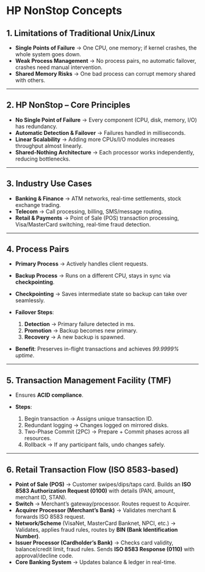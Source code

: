 

# HP NonStop Concepts

## 1. Limitations of Traditional Unix/Linux

* **Single Points of Failure** → One CPU, one memory; if kernel crashes, the whole system goes down.
* **Weak Process Management** → No process pairs, no automatic failover, crashes need manual intervention.
* **Shared Memory Risks** → One bad process can corrupt memory shared with others.

---

## 2. HP NonStop – Core Principles

* **No Single Point of Failure** → Every component (CPU, disk, memory, I/O) has redundancy.
* **Automatic Detection & Failover** → Failures handled in milliseconds.
* **Linear Scalability** → Adding more CPUs/I/O modules increases throughput almost linearly.
* **Shared-Nothing Architecture** → Each processor works independently, reducing bottlenecks.

---

## 3. Industry Use Cases

* **Banking & Finance** → ATM networks, real-time settlements, stock exchange trading.
* **Telecom** → Call processing, billing, SMS/message routing.
* **Retail & Payments** → Point of Sale (POS) transaction processing, Visa/MasterCard switching, real-time fraud detection.

---

## 4. Process Pairs

* **Primary Process** → Actively handles client requests.
* **Backup Process** → Runs on a different CPU, stays in sync via **checkpointing**.
* **Checkpointing** → Saves intermediate state so backup can take over seamlessly.
* **Failover Steps**:

  1. **Detection** → Primary failure detected in ms.
  2. **Promotion** → Backup becomes new primary.
  3. **Recovery** → A new backup is spawned.
* **Benefit**: Preserves in-flight transactions and achieves *99.9999% uptime*.

---

## 5. Transaction Management Facility (TMF)

* Ensures **ACID compliance**.
* **Steps**:

  1. Begin transaction → Assigns unique transaction ID.
  2. Redundant logging → Changes logged on mirrored disks.
  3. Two-Phase Commit (2PC) → Prepare + Commit phases across all resources.
  4. Rollback → If any participant fails, undo changes safely.

---

## 6. Retail Transaction Flow (ISO 8583-based)

* **Point of Sale (POS)** → Customer swipes/dips/taps card. Builds an **ISO 8583 Authorization Request (0100)** with details (PAN, amount, merchant ID, STAN).
* **Switch** → Merchant’s gateway/processor. Routes request to Acquirer.
* **Acquirer Processor (Merchant’s Bank)** → Validates merchant & forwards ISO 8583 request.
* **Network/Scheme** (VisaNet, MasterCard Banknet, NPCI, etc.) → Validates, applies fraud rules, routes by **BIN (Bank Identification Number)**.
* **Issuer Processor (Cardholder’s Bank)** → Checks card validity, balance/credit limit, fraud rules. Sends **ISO 8583 Response (0110)** with approval/decline code.
* **Core Banking System** → Updates balance & ledger in real-time.

